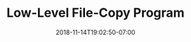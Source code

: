 ---
title: 'Low-Level File-Copy Program'
date: 2018-11-14T19:02:50-07:00
weight: 8.
draft: false
---